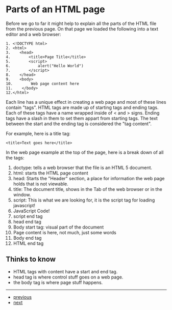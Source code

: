 # Parts of an HTML page

Before we go to far it might help to explain all the parts of the HTML file from the previous page. On that page we loaded the following into a text editor and a web browser:

    1. <!DOCTYPE html>
    2. <html>
    3.    <head>
    4.        <title>Page Title</title>
    5.        <script>
    6.            alert("Hello World")
    7.        </script>
    8.    </head>
    9.    <body>
    10.        Web page content here
    11.    </body>
    12.</html>

Each line has a unique effect in creating a web page and most of these lines contain "tags". HTML tags are made up of starting tags and ending tags. Each of these tags have a name wrapped inside of &lt; and &gt; signs. Ending tags have a slash in them to set them appart from starting tags. The text between the start and the ending tag is considered the "tag content".

For example, here is a title tag:

    <title>Text goes here</title>

In the web page example at the top of the page, here is a break down of all the tags:

1. doctype: tells a web browser that the file is an HTML 5 document.
2. html: starts the HTML page content
3. head: Starts the "Header" section, a place for information the web page holds that is not viewable.
4. title: The document title, shows in the Tab of the web browser or in the window.
5. script: This is what we are looking for, it is the script tag for loading javascript!
6. JavaScript Code!
7. script end tag
8. head end tag
9. Body start tag: visual part of the document
10. Page content is here, not much, just some words
11. Body end tag
12. HTML end tag

## Thinks to know

* HTML tags with content have a start and end tag.
* head tag is where control stuff goes on a web page.
* the body tag is where page stuff happens.

---
* [previous](01-basics.md)
* [next](03-variables.md)

